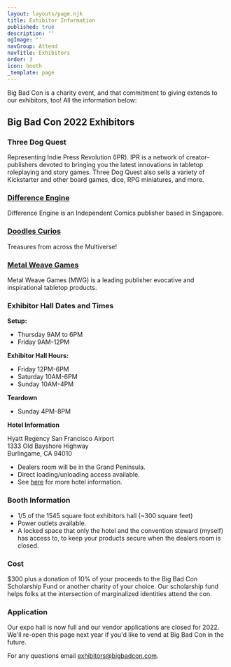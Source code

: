 ```yaml
---
layout: layouts/page.njk
title: Exhibitor Information
published: true
description: ''
ogImage: ''
navGroup: Attend
navTitle: Exhibitors
order: 3
icon: booth
_template: page
---
```


Big Bad Con is a charity event, and that commitment to giving extends to our exhibitors, too! All the information below:

## Big Bad Con 2022 Exhibitors

### Three Dog Quest

Representing Indie Press Revolution (IPR). IPR is a network of creator-publishers devoted to bringing you the latest innovations in tabletop roleplaying and story games. Three Dog Quest also sells a variety of Kickstarter and other board games, dice, RPG miniatures, and more.

### [Difference Engine](https://differenceengine.sg/)

Difference Engine is an Independent Comics publisher based in Singapore.

### [Doodles Curios](https://www.etsy.com/shop/doodlescurios/?etsrc=sdt)

Treasures from across the Multiverse!

### [Metal Weave Games](https://metalweavegames.com/)

Metal Weave Games (MWG) is a leading publisher evocative and inspirational tabletop products.

### Exhibitor Hall Dates and Times

**Setup:**

* Thursday 9AM to 6PM
* Friday 9AM-12PM

**Exhibitor Hall Hours:**

* Friday 12PM-6PM
* Saturday 10AM-6PM
* Sunday 10AM-4PM

**Teardown**

* Sunday 4PM-8PM

**Hotel Information**

Hyatt Regency San Francisco Airport  
1333 Old Bayshore Highway  
Burlingame, CA 94010

* Dealers room will be in the Grand Peninsula.
* Direct loading/unloading access available.
* See [here](/hotel) for more hotel information.

### Booth Information

* 1/5 of the 1545 square foot exhibitors hall (\~300 square feet)
* Power outlets available.
* A locked space that only the hotel and the convention steward (myself) has access to, to keep your products secure when the dealers room is closed.

### Cost

$300 plus a donation of 10% of your proceeds to the Big Bad Con Scholarship Fund or another charity of your choice. Our scholarship fund helps folks at the intersection of marginalized identities attend the con.

### Application

Our expo hall is now full and our vendor applications are closed for 2022. We'll re-open this page next year if you'd like to vend at Big Bad Con in the future.

For any questions email exhibitors@bigbadcon.com.
